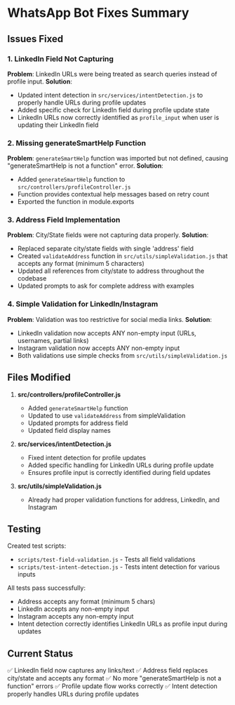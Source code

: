 # WhatsApp Bot Fixes Summary

## Issues Fixed

### 1. LinkedIn Field Not Capturing
**Problem**: LinkedIn URLs were being treated as search queries instead of profile input.
**Solution**: 
- Updated intent detection in `src/services/intentDetection.js` to properly handle URLs during profile updates
- Added specific check for LinkedIn field during profile update state
- LinkedIn URLs now correctly identified as `profile_input` when user is updating their LinkedIn field

### 2. Missing generateSmartHelp Function
**Problem**: `generateSmartHelp` function was imported but not defined, causing "generateSmartHelp is not a function" error.
**Solution**: 
- Added `generateSmartHelp` function to `src/controllers/profileController.js`
- Function provides contextual help messages based on retry count
- Exported the function in module.exports

### 3. Address Field Implementation
**Problem**: City/State fields were not capturing data properly.
**Solution**: 
- Replaced separate city/state fields with single 'address' field
- Created `validateAddress` function in `src/utils/simpleValidation.js` that accepts any format (minimum 5 characters)
- Updated all references from city/state to address throughout the codebase
- Updated prompts to ask for complete address with examples

### 4. Simple Validation for LinkedIn/Instagram
**Problem**: Validation was too restrictive for social media links.
**Solution**: 
- LinkedIn validation now accepts ANY non-empty input (URLs, usernames, partial links)
- Instagram validation now accepts ANY non-empty input
- Both validations use simple checks from `src/utils/simpleValidation.js`

## Files Modified

1. **src/controllers/profileController.js**
   - Added `generateSmartHelp` function
   - Updated to use `validateAddress` from simpleValidation
   - Updated prompts for address field
   - Updated field display names

2. **src/services/intentDetection.js**
   - Fixed intent detection for profile updates
   - Added specific handling for LinkedIn URLs during profile update
   - Ensures profile input is correctly identified during field updates

3. **src/utils/simpleValidation.js**
   - Already had proper validation functions for address, LinkedIn, and Instagram

## Testing

Created test scripts:
- `scripts/test-field-validation.js` - Tests all field validations
- `scripts/test-intent-detection.js` - Tests intent detection for various inputs

All tests pass successfully:
- Address accepts any format (minimum 5 chars)
- LinkedIn accepts any non-empty input
- Instagram accepts any non-empty input
- Intent detection correctly identifies LinkedIn URLs as profile input during updates

## Current Status

✅ LinkedIn field now captures any links/text
✅ Address field replaces city/state and accepts any format
✅ No more "generateSmartHelp is not a function" errors
✅ Profile update flow works correctly
✅ Intent detection properly handles URLs during profile updates